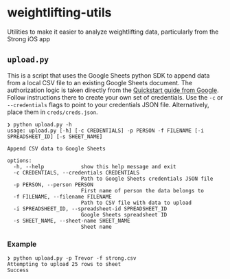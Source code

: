 # weightlifting-utils
Utilities to make it easier to analyze weightlifting data, particularly from the Strong iOS app

## `upload.py`

This is a script that uses the Google Sheets python SDK to append
data from a local CSV file to an existing Google Sheets document.
The authorization logic is taken directly from the [Quickstart
guide from Google](https://developers.google.com/sheets/api/quickstart/python). Follow instructions there to create your
own set of credentials. Use the `-c` or `--credentials` flags
to point to your credentials JSON file. Alternatively, place
them in `creds/creds.json`.

```
❯ python upload.py -h
usage: upload.py [-h] [-c CREDENTIALS] -p PERSON -f FILENAME [-i SPREADSHEET_ID] [-s SHEET_NAME]

Append CSV data to Google Sheets

options:
  -h, --help            show this help message and exit
  -c CREDENTIALS, --credentials CREDENTIALS
                        Path to Google Sheets credentials JSON file
  -p PERSON, --person PERSON
                        First name of person the data belongs to
  -f FILENAME, --filename FILENAME
                        Path to CSV file with data to upload
  -i SPREADSHEET_ID, --spreadsheet-id SPREADSHEET_ID
                        Google Sheets spreadsheet ID
  -s SHEET_NAME, --sheet-name SHEET_NAME
                        Sheet name
```

### Example

```
❯ python upload.py -p Trevor -f strong.csv
Attempting to upload 25 rows to sheet
Success
```
